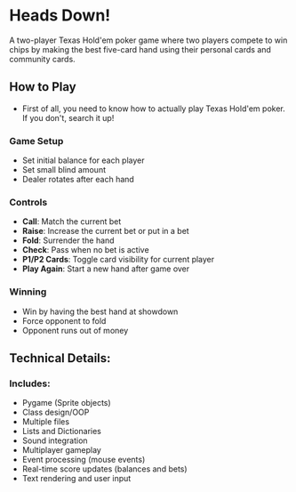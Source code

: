 # Heads Down!
A two-player Texas Hold'em poker game where two players compete to win chips by making the best five-card hand using their personal cards and community cards. 

## How to Play
- First of all, you need to know how to actually play Texas Hold'em poker. If you don't, search it up!

### Game Setup
- Set initial balance for each player
- Set small blind amount
- Dealer rotates after each hand

### Controls
- **Call**: Match the current bet
- **Raise**: Increase the current bet or put in a bet
- **Fold**: Surrender the hand
- **Check**: Pass when no bet is active
- **P1/P2 Cards**: Toggle card visibility for current player
- **Play Again**: Start a new hand after game over

### Winning
- Win by having the best hand at showdown
- Force opponent to fold
- Opponent runs out of money

## Technical Details:
### Includes:
- Pygame (Sprite objects)
- Class design/OOP
- Multiple files
- Lists and Dictionaries
- Sound integration
- Multiplayer gameplay
- Event processing (mouse events)
- Real-time score updates (balances and bets)
- Text rendering and user input
